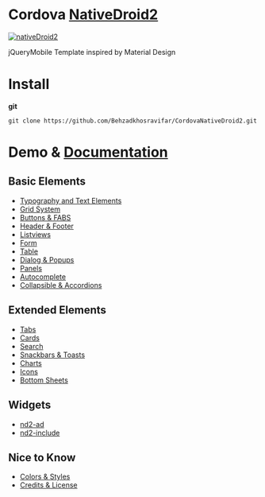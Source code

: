 # Cordova [NativeDroid2](https://github.com/wildhaber/nativeDroid2)


[![nativeDroid2](http://nativedroid.godesign.ch/material/github_banner.jpg)](https://github.com/wildhaber/nativeDroid2)

jQueryMobile Template inspired by Material Design

# Install

  **git**

```git clone https://github.com/Behzadkhosravifar/CordovaNativeDroid2.git```

# Demo & [Documentation](http://nativedroid.scripter.click)

Basic Elements
-
- [Typography and Text Elements](http://nd2.godesign.ch/examples/elements/text.html)
- [Grid System](http://nd2.godesign.ch/examples/elements/grid.html)
- [Buttons & FABS](http://nd2.godesign.ch/examples/elements/buttons.html)
- [Header & Footer](http://nd2.godesign.ch/examples/elements/header_footer.html)
- [Listviews](http://nd2.godesign.ch/examples/elements/listviews.html)
- [Form](http://nd2.godesign.ch/examples/elements/forms.html)
- [Table](http://nd2.godesign.ch/examples/elements/tables.html)
- [Dialog & Popups](http://nd2.godesign.ch/examples/elements/dialog_popups.html)
- [Panels](http://nd2.godesign.ch/examples/elements/panels.html)
- [Autocomplete](http://nd2.godesign.ch/examples/elements/autocomplete.html)
- [Collapsible & Accordions](http://nd2.godesign.ch/examples/elements/collapsible_accordions.html)

Extended Elements
-
- [Tabs](http://nd2.godesign.ch/examples/extended/tabs.html)
- [Cards](http://nd2.godesign.ch/examples/extended/cards.html)
- [Search](http://nd2.godesign.ch/examples/extended/search.html)
- [Snackbars & Toasts](http://nd2.godesign.ch/examples/extended/toasts.html)
- [Charts](http://nd2.godesign.ch/examples/extended/charts.html)
- [Icons](http://nd2.godesign.ch/examples/extended/icons.html)
- [Bottom Sheets](http://nd2.godesign.ch/examples/extended/bottomsheet.html)

Widgets
-
- [nd2-ad](http://nativedroid.scripter.click/nd2-ad/)
- [nd2-include](http://nativedroid.scripter.click/nd2-include/)

Nice to Know
-
- [Colors & Styles](http://nd2.godesign.ch/info/colors_and_styles.html)
- [Credits & License](http://nd2.godesign.ch/info/credits.html)
